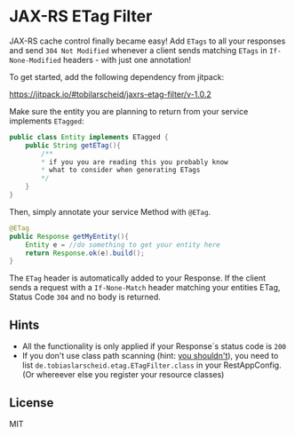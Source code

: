 # JAX-RS ETag Filter

JAX-RS cache control finally became easy! Add ``ETags`` to all your responses and send ``304 Not Modified`` whenever a client sends matching ``ETags`` in ``If-None-Modified`` headers - with just one annotation!

To get started, add the following dependency from jitpack:

https://jitpack.io/#tobilarscheid/jaxrs-etag-filter/v-1.0.2

Make sure the entity you are planning to return from your service implements `ETagged`:

```java
public class Entity implements ETagged {
    public String getETag(){
        /**
        * if you you are reading this you probably know
        * what to consider when generating ETags
        */
    }
}
```

Then, simply annotate your service Method with `@ETag`.

```java
@ETag
public Response getMyEntity(){
    Entity e = //do something to get your entity here
    return Response.ok(e).build();
}
```

The `ETag` header is automatically added to your Response. If the client sends a request with a `If-None-Match` header matching your entities ETag, Status Code `304` and no body is returned.

## Hints
  - All the functionality is only applied if your Response´s status code is `200`
  - If you don't use class path scanning (hint: [you shouldn't]), you need to list `de.tobiaslarscheid.etag.ETagFilter.class` in your RestAppConfig. (Or whereever else you register your resource classes)

License
----

MIT

   [you shouldn't]: <https://blogs.oracle.com/japod/entry/when_to_use_jax_rs>
